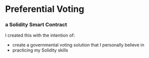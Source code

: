 # Preferential Voting
### a Solidity Smart Contract

I created this with the intention of:
- create a governmental voting solution that I personally believe in
- practicing my Solidity skills
